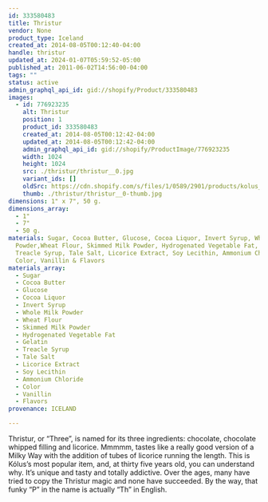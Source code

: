 ```yaml
---
id: 333580483
title: Thristur
vendor: None
product_type: Iceland
created_at: 2014-08-05T00:12:40-04:00
handle: thristur
updated_at: 2024-01-07T05:59:52-05:00
published_at: 2011-06-02T14:56:00-04:00
tags: ""
status: active
admin_graphql_api_id: gid://shopify/Product/333580483
images:
  - id: 776923235
    alt: Thristur
    position: 1
    product_id: 333580483
    created_at: 2014-08-05T00:12:42-04:00
    updated_at: 2014-08-05T00:12:42-04:00
    admin_graphql_api_id: gid://shopify/ProductImage/776923235
    width: 1024
    height: 1024
    src: ./thristur/thristur__0.jpg
    variant_ids: []
    oldSrc: https://cdn.shopify.com/s/files/1/0589/2901/products/kolus_thristur.jpeg?v=1407211962
    thumb: ./thristur/thristur__0-thumb.jpg
dimensions: 1" x 7", 50 g.
dimensions_array:
  - 1"
  - 7"
  - 50 g.
materials: Sugar, Cocoa Butter, Glucose, Cocoa Liquor, Invert Syrup, Whole Milk
  Powder,Wheat Flour, Skimmed Milk Powder, Hydrogenated Vegetable Fat, Gelatin,
  Treacle Syrup, Tale Salt, Licorice Extract, Soy Lecithin, Ammonium Chloride,
  Color, Vanillin & Flavors
materials_array:
  - Sugar
  - Cocoa Butter
  - Glucose
  - Cocoa Liquor
  - Invert Syrup
  - Whole Milk Powder
  - Wheat Flour
  - Skimmed Milk Powder
  - Hydrogenated Vegetable Fat
  - Gelatin
  - Treacle Syrup
  - Tale Salt
  - Licorice Extract
  - Soy Lecithin
  - Ammonium Chloride
  - Color
  - Vanillin
  - Flavors
provenance: ICELAND

---
```


Thristur, or “Three”, is named for its three ingredients: chocolate, chocolate whipped filling and licorice. Mmmmm, tastes like a really good version of a Milky Way with the addition of tubes of licorice running the length. This is Kólus’s most popular item, and, at thirty five years old, you can understand why. It’s unique and tasty and totally addictive. Over the ages, many have tried to copy the Thristur magic and none have succeeded. By the way, that funky “P” in the name is actually “Th” in English.